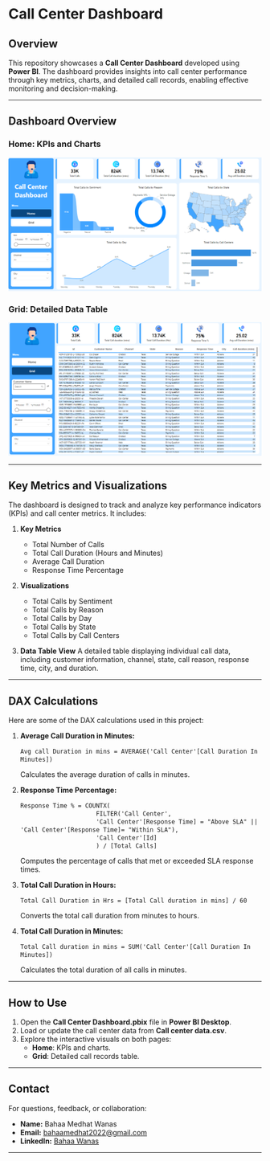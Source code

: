 # Call Center Dashboard

## Overview
This repository showcases a **Call Center Dashboard** developed using **Power BI**. The dashboard provides insights into call center performance through key metrics, charts, and detailed call records, enabling effective monitoring and decision-making.

---

## Dashboard Overview
### Home: KPIs and Charts  
![Call Center Dashboard](CallDash.png)

### Grid: Detailed Data Table  
![Call Center Grid](GridDash.png)

---

## Key Metrics and Visualizations
The dashboard is designed to track and analyze key performance indicators (KPIs) and call center metrics. It includes:

1. **Key Metrics**
   - Total Number of Calls
   - Total Call Duration (Hours and Minutes)
   - Average Call Duration
   - Response Time Percentage

2. **Visualizations**
   - Total Calls by Sentiment
   - Total Calls by Reason
   - Total Calls by Day
   - Total Calls by State
   - Total Calls by Call Centers

3. **Data Table View**
   A detailed table displaying individual call data, including customer information, channel, state, call reason, response time, city, and duration.

---

## DAX Calculations
Here are some of the DAX calculations used in this project:

1. **Average Call Duration in Minutes:**
   ```DAX
   Avg call Duration in mins = AVERAGE('Call Center'[Call Duration In Minutes])
   ```
   Calculates the average duration of calls in minutes.

2. **Response Time Percentage:**
   ```DAX
   Response Time % = COUNTX(
                        FILTER('Call Center', 
                        'Call Center'[Response Time] = "Above SLA" || 'Call Center'[Response Time]= "Within SLA"),
                        'Call Center'[Id]
                        ) / [Total Calls]
   ```
   Computes the percentage of calls that met or exceeded SLA response times.

3. **Total Call Duration in Hours:**
   ```DAX
   Total Call Duration in Hrs = [Total Call duration in mins] / 60
   ```
   Converts the total call duration from minutes to hours.

4. **Total Call Duration in Minutes:**
   ```DAX
   Total Call duration in mins = SUM('Call Center'[Call Duration In Minutes])
   ```
   Calculates the total duration of all calls in minutes.

---

## How to Use
1. Open the **Call Center Dashboard.pbix** file in **Power BI Desktop**.
2. Load or update the call center data from **Call center data.csv**.
3. Explore the interactive visuals on both pages:
   - **Home**: KPIs and charts.
   - **Grid**: Detailed call records table.

---

## Contact
For questions, feedback, or collaboration:

- **Name:** Bahaa Medhat Wanas  
- **Email:** [bahaamedhat2022@gmail.com](mailto:bahaamedhat2022@gmail.com)  
- **LinkedIn:** [Bahaa Wanas](https://www.linkedin.com/in/bahaa-wanas-9797b923a)  

---
